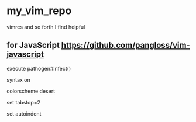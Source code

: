 # my_vim_repo
vimrcs and so forth I find helpful

## for JavaScript https://github.com/pangloss/vim-javascript
execute pathogen#infect()

syntax on

colorscheme desert

set tabstop=2

set autoindent
